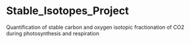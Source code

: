 # Stable_Isotopes_Project
Quantification of stable carbon and oxygen isotopic fractionation of CO2 during photosynthesis and respiration
